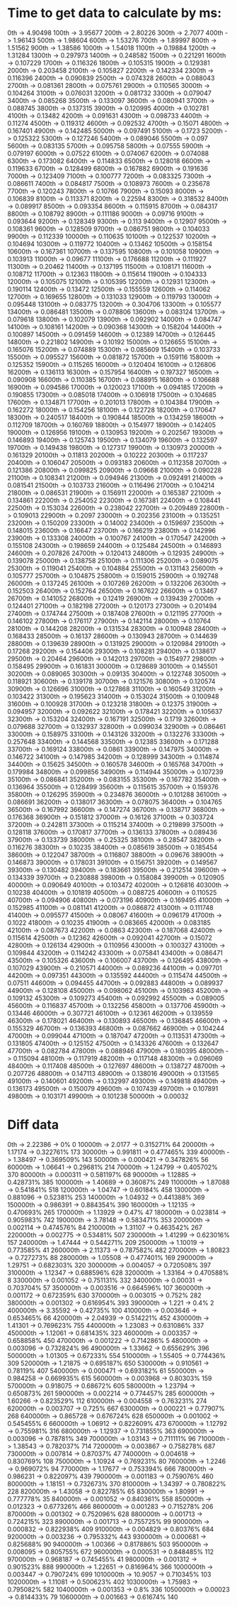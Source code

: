 # Time to get data to calculate by ms:

0th -> 4.90498
100th -> 3.95677
200th -> 2.80226
300th -> 2.7077
400th -> 1.96143
500th -> 1.98604
600th -> 1.53276
700th -> 1.89997
800th -> 1.51562
900th -> 1.38586
1000th -> 1.54018
1100th -> 0.19884
1200th -> 1.31284
1300th -> 0.297973
1400th -> 0.248582
1500th -> 0.221291
1600th -> 0.107229
1700th -> 0.116326
1800th -> 0.105315
1900th -> 0.129381
2000th -> 0.203458
2100th -> 0.105827
2200th -> 0.142334
2300th -> 0.116396
2400th -> 0.090839
2500th -> 0.074328
2600th -> 0.088043
2700th -> 0.081361
2800th -> 0.075761
2900th -> 0.110565
3000th -> 0.104264
3100th -> 0.076031
3200th -> 0.081732
3300th -> 0.079047
3400th -> 0.085268
3500th -> 0.133097
3600th -> 0.080941
3700th -> 0.088745
3800th -> 0.137315
3900th -> 0.120995
4000th -> 0.102781
4100th -> 0.13482
4200th -> 0.091631
4300th -> 0.098733
4400th -> 0.11274
4500th -> 0.119312
4600th -> 0.092532
4700th -> 0.15071
4800th -> 0.167401
4900th -> 0.142485
5000th -> 0.097491
5100th -> 0.1723
5200th -> 0.125322
5300th -> 0.127246
5400th -> 0.089046
5500th -> 0.097
5600th -> 0.083135
5700th -> 0.095758
5800th -> 0.07555
5900th -> 0.079197
6000th -> 0.07522
6100th -> 0.074067
6200th -> 0.074088
6300th -> 0.173082
6400th -> 0.114833
6500th -> 0.128018
6600th -> 0.119633
6700th -> 0.128499
6800th -> 0.167882
6900th -> 0.191636
7000th -> 0.123409
7100th -> 0.100777
7200th -> 0.083325
7300th -> 0.086611
7400th -> 0.084817
7500th -> 0.108973
7600th -> 0.235678
7700th -> 0.120243
7800th -> 0.10766
7900th -> 0.15093
8000th -> 0.106839
8100th -> 0.113371
8200th -> 0.22594
8300th -> 0.318532
8400th -> 0.089917
8500th -> 0.093354
8600th -> 0.115915
8700th -> 0.084317
8800th -> 0.108792
8900th -> 0.111186
9000th -> 0.09716
9100th -> 0.093644
9200th -> 0.128349
9300th -> 0.113
9400th -> 0.12907
9500th -> 0.108361
9600th -> 0.128509
9700th -> 0.086751
9800th -> 0.104033
9900th -> 0.112339
10000th -> 0.110635
10100th -> 0.122537
10200th -> 0.104694
10300th -> 0.119772
10400th -> 0.13462
10500th -> 0.158154
10600th -> 0.167361
10700th -> 0.137595
10800th -> 0.101058
10900th -> 0.103913
11000th -> 0.09677
11100th -> 0.176688
11200th -> 0.111927
11300th -> 0.20462
11400th -> 0.137195
11500th -> 0.108171
11600th -> 0.108712
11700th -> 0.12363
11800th -> 0.115614
11900th -> 0.104333
12000th -> 0.105075
12100th -> 0.105395
12200th -> 0.12931
12300th -> 0.190114
12400th -> 0.13472
12500th -> 0.155559
12600th -> 0.114062
12700th -> 0.169655
12800th -> 0.131033
12900th -> 0.119793
13000th -> 0.095448
13100th -> 0.083775
13200th -> 0.304706
13300th -> 0.105577
13400th -> 0.086481
13500th -> 0.078806
13600th -> 0.083124
13700th -> 0.079618
13800th -> 0.102079
13900th -> 0.092902
14000th -> 0.084747
14100th -> 0.108161
14200th -> 0.090368
14300th -> 0.158204
14400th -> 0.100897
14500th -> 0.091459
14600th -> 0.12389
14700th -> 0.126445
14800th -> 0.221802
14900th -> 0.10192
15000th -> 0.126655
15100th -> 0.165076
15200th -> 0.074889
15300th -> 0.085609
15400th -> 0.103733
15500th -> 0.095527
15600th -> 0.081872
15700th -> 0.159116
15800th -> 0.125352
15900th -> 0.115265
16000th -> 0.120404
16100th -> 0.126806
16200th -> 0.136113
16300th -> 0.157954
16400th -> 0.197327
16500th -> 0.090908
16600th -> 0.110385
16700th -> 0.088915
16800th -> 0.106688
16900th -> 0.094586
17000th -> 0.120023
17100th -> 0.094185
17200th -> 0.190855
17300th -> 0.085018
17400th -> 0.106918
17500th -> 0.104685
17600th -> 0.134871
17700th -> 0.201013
17800th -> 0.104384
17900th -> 0.162272
18000th -> 0.154256
18100th -> 0.122728
18200th -> 0.170647
18300th -> 0.240517
18400th -> 0.190844
18500th -> 0.134259
18600th -> 0.112709
18700th -> 0.160769
18800th -> 0.154977
18900th -> 0.142405
19000th -> 0.126956
19100th -> 0.130953
19200th -> 0.202567
19300th -> 0.146893
19400th -> 0.125743
19500th -> 0.134079
19600th -> 0.132597
19700th -> 0.149438
19800th -> 0.127317
19900th -> 0.130973
20000th -> 0.161329
20100th -> 0.11813
20200th -> 0.10222
20300th -> 0.117237
20400th -> 0.106047
20500th -> 0.093183
20600th -> 0.112358
20700th -> 0.121386
20800th -> 0.099825
20900th -> 0.09668
21000th -> 0.090228
21100th -> 0.108341
21200th -> 0.094946
21300th -> 0.092491
21400th -> 0.081541
21500th -> 0.103733
21600th -> 0.116496
21700th -> 0.104214
21800th -> 0.086531
21900th -> 0.156911
22000th -> 0.165387
22100th -> 0.134861
22200th -> 0.254052
22300th -> 0.167381
22400th -> 0.108441
22500th -> 0.153034
22600th -> 0.238042
22700th -> 0.209489
22800th -> 0.109013
22900th -> 0.2097
23000th -> 0.202356
23100th -> 0.135251
23200th -> 0.150209
23300th -> 0.14002
23400th -> 0.159697
23500th -> 0.148015
23600th -> 0.16647
23700th -> 0.166219
23800th -> 0.142996
23900th -> 0.133308
24000th -> 0.100767
24100th -> 0.170547
24200th -> 0.155108
24300th -> 0.198659
24400th -> 0.125484
24500th -> 0.146893
24600th -> 0.207826
24700th -> 0.120413
24800th -> 0.12935
24900th -> 0.139078
25000th -> 0.138758
25100th -> 0.111306
25200th -> 0.089075
25300th -> 0.119041
25400th -> 0.104884
25500th -> 0.131143
25600th -> 0.105777
25700th -> 0.104875
25800th -> 0.159015
25900th -> 0.192748
26000th -> 0.137245
26100th -> 0.107269
26200th -> 0.132206
26300th -> 0.152503
26400th -> 0.152764
26500th -> 0.167622
26600th -> 0.13467
26700th -> 0.141052
26800th -> 0.12419
26900th -> 0.139439
27000th -> 0.124401
27100th -> 0.182198
27200th -> 0.120173
27300th -> 0.201494
27400th -> 0.174744
27500th -> 0.187408
27600th -> 0.121195
27700th -> 0.146102
27800th -> 0.176117
27900th -> 0.142114
28000th -> 0.10764
28100th -> 0.144208
28200th -> 0.131534
28300th -> 0.100948
28400th -> 0.168433
28500th -> 0.16137
28600th -> 0.130943
28700th -> 0.144639
28800th -> 0.139639
28900th -> 0.131925
29000th -> 0.120984
29100th -> 0.17268
29200th -> 0.154406
29300th -> 0.108281
29400th -> 0.138617
29500th -> 0.20464
29600th -> 0.142013
29700th -> 0.154977
29800th -> 0.158495
29900th -> 0.161831
30000th -> 0.128689
30100th -> 0.145501
30200th -> 0.089065
30300th -> 0.09135
30400th -> 0.122748
30500th -> 0.118921
30600th -> 0.139178
30700th -> 0.121576
30800th -> 0.120574
30900th -> 0.126696
31000th -> 0.127868
31100th -> 0.160549
31200th -> 0.103422
31300th -> 0.195623
31400th -> 0.153024
31500th -> 0.100948
31600th -> 0.100928
31700th -> 0.123218
31800th -> 0.12375
31900th -> 0.094957
32000th -> 0.092622
32100th -> 0.178421
32200th -> 0.105637
32300th -> 0.153204
32400th -> 0.167191
32500th -> 0.1719
32600th -> 0.079688
32700th -> 0.132937
32800th -> 0.099034
32900th -> 0.086461
33000th -> 0.158975
33100th -> 0.143126
33200th -> 0.132276
33300th -> 0.257648
33400th -> 0.144568
33500th -> 0.12385
33600th -> 0.171288
33700th -> 0.169124
33800th -> 0.0861
33900th -> 0.147975
34000th -> 0.146722
34100th -> 0.147985
34200th -> 0.128999
34300th -> 0.114874
34400th -> 0.15625
34500th -> 0.160578
34600th -> 0.165768
34700th -> 0.179984
34800th -> 0.099856
34900th -> 0.114944
35000th -> 0.107239
35100th -> 0.086841
35200th -> 0.083155
35300th -> 0.167782
35400th -> 0.136964
35500th -> 0.128499
35600th -> 0.115615
35700th -> 0.159376
35800th -> 0.126295
35900th -> 0.234876
36000th -> 0.101288
36100th -> 0.086691
36200th -> 0.138017
36300th -> 0.078075
36400th -> 0.104765
36500th -> 0.167992
36600th -> 0.147274
36700th -> 0.138717
36800th -> 0.176368
36900th -> 0.151812
37000th -> 0.16126
37100th -> 0.303724
37200th -> 0.242811
37300th -> 0.115214
37400th -> 0.219899
37500th -> 0.128118
37600th -> 0.170817
37700th -> 0.136133
37800th -> 0.089436
37900th -> 0.133739
38000th -> 0.25325
38100th -> 0.28547
38200th -> 0.116276
38300th -> 0.10235
38400th -> 0.085619
38500th -> 0.185454
38600th -> 0.122047
38700th -> 0.116807
38800th -> 0.09676
38900th -> 0.146873
39000th -> 0.178031
39100th -> 0.156751
39200th -> 0.149567
39300th -> 0.130482
39400th -> 0.183661
39500th -> 0.212514
39600th -> 0.134339
39700th -> 0.230888
39800th -> 0.158084
39900th -> 0.120905
40000th -> 0.090649
40100th -> 0.103472
40200th -> 0.126816
40300th -> 0.10238
40400th -> 0.101819
40500th -> 0.088725
40600th -> 0.110525
40700th -> 0.094906
40800th -> 0.073196
40900th -> 0.169495
41000th -> 0.152985
41100th -> 0.081141
41200th -> 0.086872
41300th -> 0.111748
41400th -> 0.095577
41500th -> 0.08067
41600th -> 0.096179
41700th -> 0.1022
41800th -> 0.10235
41900th -> 0.083665
42000th -> 0.083185
42100th -> 0.087673
42200th -> 0.0863
42300th -> 0.187068
42400th -> 0.115614
42500th -> 0.12362
42600th -> 0.092041
42700th -> 0.15072
42800th -> 0.126134
42900th -> 0.110956
43000th -> 0.100327
43100th -> 0.109844
43200th -> 0.114242
43300th -> 0.075841
43400th -> 0.086471
43500th -> 0.105326
43600th -> 0.106007
43700th -> 0.126495
43800th -> 0.107029
43900th -> 0.210571
44000th -> 0.089236
44100th -> 0.097701
44200th -> 0.097351
44300th -> 0.135592
44400th -> 0.115474
44500th -> 0.07511
44600th -> 0.094455
44700th -> 0.092883
44800th -> 0.089937
44900th -> 0.128108
45000th -> 0.098062
45100th -> 0.103963
45200th -> 0.109132
45300th -> 0.109273
45400th -> 0.092992
45500th -> 0.089005
45600th -> 0.116837
45700th -> 0.132256
45800th -> 0.137706
45900th -> 0.13446
46000th -> 0.307721
46100th -> 0.12361
46200th -> 0.139559
46300th -> 0.178021
46400th -> 0.130893
46500th -> 0.136845
46600th -> 0.155329
46700th -> 0.136393
46800th -> 0.087662
46900th -> 0.104244
47000th -> 0.099044
47100th -> 0.187047
47200th -> 0.113531
47300th -> 0.131805
47400th -> 0.125152
47500th -> 0.143326
47600th -> 0.132647
47700th -> 0.082784
47800th -> 0.088946
47900th -> 0.180395
48000th -> 0.115094
48100th -> 0.117919
48200th -> 0.117148
48300th -> 0.096069
48400th -> 0.117408
48500th -> 0.127697
48600th -> 0.138727
48700th -> 0.207726
48800th -> 0.147113
48900th -> 0.138016
49000th -> 0.131565
49100th -> 0.140601
49200th -> 0.132997
49300th -> 0.149818
49400th -> 0.136173
49500th -> 0.150079
49600th -> 0.107439
49700th -> 0.107891
49800th -> 0.103171
49900th -> 0.101238
50000th -> 0.00032


# Diff data

0th -> 2.22386 -> 0% 0
10000th -> 2.0177 -> 0.315271% 64
20000th -> 1.17174 -> 0.322761% 173
30000th -> 0.991811 -> 0.477465% 339
40000th -> 1.38497 -> 0.369509% 143
50000th -> 0.000421 -> 0.347826% 56
60000th -> 1.06641 -> 0.29681% 214
70000th -> 1.24799 -> 0.405702% 370
80000th -> 0.000311 -> 0.581197% 68
90000th -> 1.12885 -> 0.428731% 385
100000th -> 1.40689 -> 0.36087% 249
110000th -> 1.87088 -> 0.541841% 518
120000th -> 1.04747 -> 0.60184% 458
130000th -> 0.881096 -> 0.52381% 253
140000th -> 1.04932 -> 0.441388% 369
150000th -> 0.986391 -> 0.884354% 390
160000th -> 1.12135 -> 0.470693% 265
170000th -> 1.13929 -> 0.47% 47
180000th -> 0.023814 -> 0.905983% 742
190000th -> 3.78148 -> 0.583471% 353
200000th -> 0.002114 -> 0.474576% 84
210000th -> 1.31107 -> 0.463542% 267
220000th -> 0.002775 -> 0.53481% 507
230000th -> 1.41299 -> 0.623016% 157
240000th -> 1.47444 -> 0.544271% 209
250000th -> 1.10019 -> 0.773585% 41
260000th -> 2.11373 -> 0.787582% 482
270000th -> 1.80823 -> 0.727273% 88
280000th -> 1.05508 -> 0.477401% 169
290000th -> 1.29751 -> 0.682303% 320
300000th -> 0.004057 -> 0.720508% 397
310000th -> 1.12347 -> 0.688596% 628
320000th -> 1.33164 -> 0.470588% 8
330000th -> 0.001052 -> 0.751131% 332
340000th -> 0.00031 -> 0.703704% 57
350000th -> 0.003516 -> 0.664596% 107
360000th -> 0.001172 -> 0.672359% 630
370000th -> 0.003015 -> 0.752% 282
380000th -> 0.001302 -> 0.616954% 393
390000th -> 1.221 -> 0.4% 2
400000th -> 3.35592 -> 0.42735% 100
410000th -> 0.003646 -> 0.653465% 66
420000th -> 2.04939 -> 0.514221% 452
430000th -> 1.41301 -> 0.769623% 755
440000th -> 1.23083 -> 0.631086% 337
450000th -> 1.12061 -> 0.681435% 323
460000th -> 0.003357 -> 0.658858% 450
470000th -> 0.001222 -> 0.714286% 5
480000th -> 0.003096 -> 0.732824% 96
490000th -> 1.33662 -> 0.655629% 396
500000th -> 1.01305 -> 0.67233% 554
510000th -> 1.55405 -> 0.774436% 309
520000th -> 1.21875 -> 0.695187% 650
530000th -> 0.910561 -> 0.78119% 407
540000th -> 0.000471 -> 0.693182% 61
550000th -> 0.984258 -> 0.669935% 615
560000th -> 0.003968 -> 0.80303% 159
570000th -> 0.918075 -> 0.68672% 605
580000th -> 1.23794 -> 0.650873% 261
590000th -> 0.002214 -> 0.774457% 285
600000th -> 1.60266 -> 0.823529% 112
610000th -> 0.004558 -> 0.763231% 274
620000th -> 0.003707 -> 0.725% 667
630000th -> 0.000221 -> 0.77907% 268
640000th -> 0.865728 -> 0.676724% 628
650000th -> 0.001002 -> 0.545455% 6
660000th -> 1.06912 -> 0.822609% 473
670000th -> 1.12792 -> 0.755981% 316
680000th -> 1.12937 -> 0.731855% 363
690000th -> 0.003096 -> 0.78781% 349
700000th -> 1.03143 -> 0.711111% 96
710000th -> 1.38543 -> 0.782037% 714
720000th -> 0.003867 -> 0.758278% 687
730000th -> 0.007814 -> 0.87037% 47
740000th -> 0.004618 -> 0.830769% 108
750000th -> 1.10924 -> 0.769231% 80
760000th -> 1.2246 -> 0.969072% 94
770000th -> 1.17677 -> 0.753394% 666
780000th -> 0.986231 -> 0.822097% 439
790000th -> 0.001183 -> 0.759076% 460
800000th -> 1.18151 -> 0.732673% 370
810000th -> 1.34397 -> 0.780822% 228
820000th -> 1.43058 -> 0.822785% 65
830000th -> 1.80991 -> 0.777778% 35
840000th -> 0.001052 -> 0.840361% 558
850000th -> 0.012323 -> 0.677326% 466
860000th -> 0.001283 -> 0.715278% 206
870000th -> 0.001302 -> 0.752096% 628
880000th -> 0.001713 -> 0.724215% 323
890000th -> 0.001713 -> 0.755725% 99
900000th -> 0.000832 -> 0.822938% 409
910000th -> 0.004829 -> 0.80376% 684
920000th -> 0.003236 -> 0.795332% 443
930000th -> 0.000681 -> 0.825688% 90
940000th -> 1.00366 -> 0.817886% 503
950000th -> 0.008095 -> 0.805755% 672
960000th -> 0.000531 -> 0.848485% 112
970000th -> 0.968187 -> 0.745455% 41
980000th -> 0.001312 -> 0.901523% 888
990000th -> 1.22651 -> 0.816964% 366
1000000th -> 0.003447 -> 0.790724% 699
1010000th -> 10.9057 -> 0.710345% 103
1020000th -> 1.11081 -> 0.500623% 402
1030000th -> 1.75983 -> 0.795082% 582
1040000th -> 0.001353 -> 0.8% 336
1050000th -> 0.00023 -> 0.814433% 79
1060000th -> 0.001663 -> 0.61674% 140